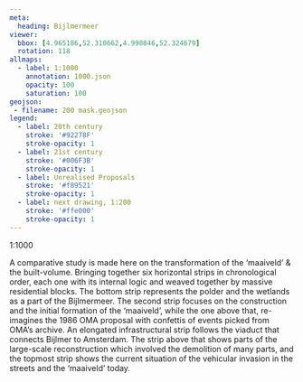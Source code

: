 ```yaml
---
meta:
  heading: Bijlmermeer
viewer:
  bbox: [4.965186,52.310662,4.990846,52.324679]
  rotation: 118
allmaps:
  - label: 1:1000
    annotation: 1000.json
    opacity: 100
    saturation: 100
geojson:
 - filename: 200 mask.geojson
legend:
  - label: 20th century
    stroke: '#92278F'
    stroke-opacity: 1
  - label: 21st century
    stroke: '#006F3B'
    stroke-opacity: 1
  - label: Unrealised Proposals
    stroke: '#f89521'
    stroke-opacity: 1
  - label: next drawing, 1:200
    stroke: '#ffe000'
    stroke-opacity: 1
---
```

1:1000

A comparative study is made here on the transformation of the ‘maaiveld’ & the built-volume. Bringing together six horizontal strips in chronological order, each one with its internal logic and weaved together by massive residential blocks. The bottom strip represents the polder and the wetlands as a part of the Bijlmermeer. The second strip focuses on the construction and the initial formation of the ‘maaiveld’, while the one above that, re-imagines the 1986 OMA proposal with confettis of events picked from OMA’s archive. An elongated infrastructural strip follows the viaduct that connects Bijlmer to Amsterdam. The strip above that shows parts of the large-scale reconstruction which involved the demolition of many parts, and the topmost strip shows the current situation of the vehicular invasion in the streets and the ‘maaiveld’ today.